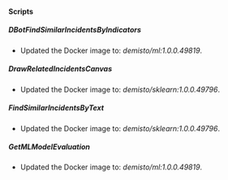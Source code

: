 
#### Scripts

##### DBotFindSimilarIncidentsByIndicators

- Updated the Docker image to: *demisto/ml:1.0.0.49819*.

##### DrawRelatedIncidentsCanvas

- Updated the Docker image to: *demisto/sklearn:1.0.0.49796*.

##### FindSimilarIncidentsByText

- Updated the Docker image to: *demisto/sklearn:1.0.0.49796*.

##### GetMLModelEvaluation

- Updated the Docker image to: *demisto/ml:1.0.0.49819*.

